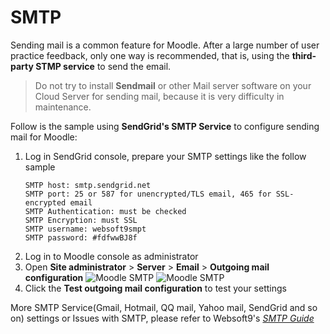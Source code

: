# SMTP

Sending mail is a common feature for Moodle. After a large number of user practice feedback, only one way is recommended, that is, using the **third-party STMP service** to send the email.

> Do not try to install **Sendmail** or other Mail server software on your Cloud Server for sending mail, because it is very difficulty in maintenance.

Follow is the sample using **SendGrid's SMTP Service** to configure sending mail for Moodle:

1. Log in SendGrid console, prepare your SMTP settings like the follow sample
   ```
   SMTP host: smtp.sendgrid.net
   SMTP port: 25 or 587 for unencrypted/TLS email, 465 for SSL-encrypted email
   SMTP Authentication: must be checked
   SMTP Encryption: must SSL
   SMTP username: websoft9smpt
   SMTP password: #fdfwwBJ8f    
   ```
2. Log in to Moodle console as administrator
3. Open **Site administrator** > **Server** > **Email** > **Outgoing mail configuration**
   ![Moodle SMTP](https://libs.websoft9.com/Websoft9/DocsPicture/en/moodle/moodle-smtp-websoft9.png)
   ![Moodle SMTP](https://libs.websoft9.com/Websoft9/DocsPicture/en/moodle/moodle-smtps-websoft9.png)
4. Click the **Test outgoing mail configuration** to test your settings

More SMTP Service(Gmail, Hotmail, QQ mail, Yahoo mail, SendGrid and so on)  settings or Issues with SMTP, please refer to Websoft9's *[SMTP Guide](https://support.websoft9.com/docs/faq/tech-smtp.html)*